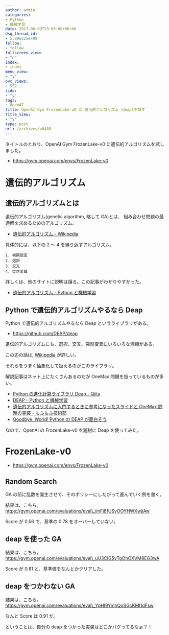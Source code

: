 ```yaml
---
author: admin
categories:
- Python
- 機械学習
date: 2017-06-09T23:09:00+00:00
dsq_thread_id:
- 5.896225e+09
follow:
- follow
fullscreen_view:
- "n"
index:
- index
menu_view:
- "y"
pvc_views:
- 552
side:
- "y"
tags:
- OpenAI
title: OpenAI Gym FrozenLake-v0 に 遺伝的アルゴリズム（deap)を試す
title_view:
- "y"
type: post
url: /archives/=6488
---
```


タイトルのとおり、OpenAI Gym FrozenLake-v0
に遺伝的アルゴリズムを試しました。

-   <https://gym.openai.com/envs/FrozenLake-v0>

遺伝的アルゴリズム
==================

遺伝的アルゴリズムとは
----------------------

遺伝的アルゴリズム(genetic algorithm, 略して GA)とは、
組み合わせ問題の最適解を求めるためのアルゴリズム。

-   [遺伝的アルゴリズム -
    Wikipedia](https://ja.wikipedia.org/wiki/%E9%81%BA%E4%BC%9D%E7%9A%84%E3%82%A2%E3%83%AB%E3%82%B4%E3%83%AA%E3%82%BA%E3%83%A0)

具体的には、以下の 2 〜 4 を繰り返すアルゴリズム。

``` {.text}
1. 初期設定
2. 選択
3. 交叉
4. 突然変異
```

詳しくは、他のサイトに説明は譲る。この記事がわかりやすかった。

-   [遺伝的アルゴリズム - Python
    と機械学習](http://darden.hatenablog.com/entry/2017/03/29/213948)

Python で遺伝的アルゴリズムやるなら Deap
----------------------------------------

Python で遺伝的アルゴリズムやるなら Deap というライブラリがある。

-   <https://github.com/DEAP/deap>

遺伝的アルゴリズムにも、選択、交叉、突然変異にいろいろな酒類がある。

この辺の話は,
[Wikipedia](https://ja.wikipedia.org/wiki/%E9%81%BA%E4%BC%9D%E7%9A%84%E3%82%A2%E3%83%AB%E3%82%B4%E3%83%AA%E3%82%BA%E3%83%A0)
が詳しい。

それらをうまく抽象化して扱えるのがこのライブラリ。

解説記事はネット上にたくさんあるのだが OneMax
問題を扱っているものが多い。

-   [Python の進化計算ライブラリ Deap -
    Qiita](http://qiita.com/neka-nat@github/items/0cb8955bd85027d58c8e)
-   [DEAP - Python
    と機械学習](http://darden.hatenablog.com/entry/2017/04/18/225459)
-   [遺伝的アルゴリズムに入門するときに参考になったスライドと OneMax
    問題の実装 -
    もふもふ技術部](http://tech.mof-mof.co.jp/blog/ga-one-max-problem.html)
-   [Goodbye, World! Python の DEAP
    が面白そう](http://3thefuture.blog.fc2.com/blog-entry-22.html)

なので、OpenAI の FrozenLake-v0 を題材に Deap を使ってみた。

FrozenLake-v0
=============

-   <https://gym.openai.com/envs/FrozenLake-v0>

Random Search
-------------

GA の前に乱数を発生させて、そのポリシーにしたがって進んでいく例を書く。

<script src="https://gist.github.com/tsu-nera/a3fa51cf6ab27c34e4456038ef5055da.js"></script>

結果は、こちら。https://gym.openai.com/evaluations/eval\_iinFj8fUSvOOYHWXwjjAw

Score が 0.56 で、基準の 0.78 をオーバーしていない。

deap を使った GA
----------------

<script src="https://gist.github.com/tsu-nera/9684a3019b30329ff89e40fa316a8406.js"></script>

結果は、こちら。https://gym.openai.com/evaluations/eval\_uU3CIG5yTgOhOXVM8EG3wA

Score が 0.81 と、基準値をなんとかクリアした。

deap をつかわない GA
--------------------

<script src="https://gist.github.com/tsu-nera/c7bc7e5afb4b0a7c80bee8c267f2b8cd.js"></script>

結果は、こちら。https://gym.openai.com/evaluations/eval\_YpHI9YmhQoSGcKMI1dFsw

なんと Score は 0.91 だ。

ということは、自分の deap をつかった実装はどこかバグってるなぁ？！
